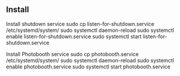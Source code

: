 ## Install

Install shutdown service
 sudo cp listen-for-shutdown.service /etc/systemd/system/
 sudo systemctl daemon-reload
 sudo systemctl enable listen-for-shutdown.service
 sudo systemctl start listen-for-shutdown.service

Install Photobooth service
 sudo cp photobooth.service /etc/systemd/system/
 sudo systemctl daemon-reload
 sudo systemctl enable photobooth.service
 sudo systemctl start photobooth.service
